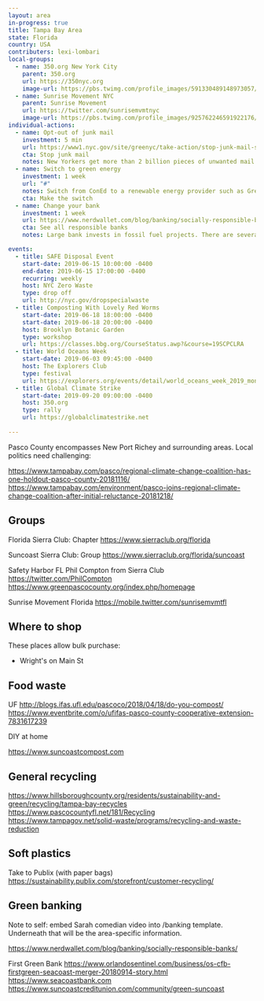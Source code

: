 ```yaml
---
layout: area
in-progress: true
title: Tampa Bay Area
state: Florida
country: USA
contributers: lexi-lombari
local-groups: 
  - name: 350.org New York City
    parent: 350.org
    url: https://350nyc.org
    image-url: https://pbs.twimg.com/profile_images/591330489148973057/vF4ZAhUB_400x400.png
  - name: Sunrise Movement NYC
    parent: Sunrise Movement
    url: https://twitter.com/sunrisemvmtnyc
    image-url: https://pbs.twimg.com/profile_images/925762246591922176/ZXkD9xVi_400x400.jpg
individual-actions:
  - name: Opt-out of junk mail
    investment: 5 min
    url: https://www1.nyc.gov/site/greenyc/take-action/stop-junk-mail-signup.page
    cta: Stop junk mail
    notes: New Yorkers get more than 2 billion pieces of unwanted mail a year. You can take a simple step to stop the hundreds of pieces of unwanted catalogs and other mail cluttering your mailbox.
  - name: Switch to green energy
    investment: 1 week
    url: "#"
    notes: Switch from ConEd to a renewable energy provider such as Green Mountain Energy.
    cta: Make the switch
  - name: Change your bank
    investment: 1 week
    url: https://www.nerdwallet.com/blog/banking/socially-responsible-banks/
    cta: See all responsible banks
    notes: Large bank invests in fossil fuel projects. There are several environmentally-responsible bank or credit union for New Yorkers to switch to. They include Amalgamated Bank and Spring Bank.

events:
  - title: SAFE Disposal Event
    start-date: 2019-06-15 10:00:00 -0400
    end-date: 2019-06-15 17:00:00 -0400
    recurring: weekly
    host: NYC Zero Waste
    type: drop off
    url: http://nyc.gov/dropspecialwaste
  - title: Composting With Lovely Red Worms
    start-date: 2019-06-18 18:00:00 -0400
    start-date: 2019-06-18 20:00:00 -0400
    host: Brooklyn Botanic Garden
    type: workshop
    url: https://classes.bbg.org/CourseStatus.awp?&course=19SCPCLRA
  - title: World Oceans Week
    start-date: 2019-06-03 09:45:00 -0400
    host: The Explorers Club
    type: festival
    url: https://explorers.org/events/detail/world_oceans_week_2019_monday
  - title: Global Climate Strike
    start-date: 2019-09-20 09:00:00 -0400
    host: 350.org
    type: rally
    url: https://globalclimatestrike.net
  
---
```

Pasco County encompasses New Port Richey and surrounding areas. Local politics need challenging:

https://www.tampabay.com/pasco/regional-climate-change-coalition-has-one-holdout-pasco-county-20181116/
https://www.tampabay.com/environment/pasco-joins-regional-climate-change-coalition-after-initial-reluctance-20181218/

## Groups
Florida Sierra Club: Chapter
https://www.sierraclub.org/florida


Suncoast Sierra Club: Group
https://www.sierraclub.org/florida/suncoast

Safety Harbor FL
Phil Compton from Sierra Club
https://twitter.com/PhilCompton
https://www.greenpascocounty.org/index.php/homepage

Sunrise Movement Florida
https://mobile.twitter.com/sunrisemvmtfl

## Where to shop
These places allow bulk purchase:

- Wright's on Main St

## Food waste
UF
http://blogs.ifas.ufl.edu/pascoco/2018/04/18/do-you-compost/
https://www.eventbrite.com/o/ufifas-pasco-county-cooperative-extension-7831617239

DIY at home

https://www.suncoastcompost.com


## General recycling
https://www.hillsboroughcounty.org/residents/sustainability-and-green/recycling/tampa-bay-recycles
https://www.pascocountyfl.net/181/Recycling
https://www.tampagov.net/solid-waste/programs/recycling-and-waste-reduction



## Soft plastics
Take to Publix (with paper bags)
https://sustainability.publix.com/storefront/customer-recycling/


## Green banking
Note to self: embed Sarah comedian video into /banking template. Underneath that will be the area-specific information.

https://www.nerdwallet.com/blog/banking/socially-responsible-banks/

First Green Bank
https://www.orlandosentinel.com/business/os-cfb-firstgreen-seacoast-merger-20180914-story.html
https://www.seacoastbank.com
https://www.suncoastcreditunion.com/community/green-suncoast
